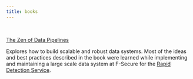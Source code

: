 ```yaml
---
title: books
---
```

<br>

[The Zen of Data Pipelines](https://gpestana.gitbooks.io/the-zen-of-data-pipelines/content/)

Explores how to build scalable and robust data systems. Most of the ideas and best practices described in the book were learned while implementing and maintaining a large scale data system at F-Secure for the [Rapid Detection Service](https://www.f-secure.com/en/web/business_global/rapid-detection-service).

<br>